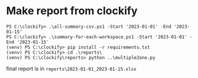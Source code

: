 # Make report from clockify
```pwsh
PS C:\clockify> .\all-summary-csv.ps1 -Start '2023-01-01' -End '2023-01-15'
PS C:\clockify> .\summary-for-each-workspace.ps1 -Start '2023-01-01' -End '2023-01-15'
(venv) PS C:\clockify> pip install -r requirements.txt
(venv) PS C:\clockify> cd .\reports\
(venv) PS C:\clockify\reports> python ..\multiple2one.py
```
final report is in `reports\2023-01-01_2023-01-15.xlsx`
